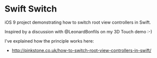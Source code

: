 # Swift Switch
iOS 9 project demonstrating how to switch root view controllers in Swift.

Inspired by a discussion with @LeonardBonfils on my 3D Touch demo :-)

I've explained how the principle works here:
 * http://pinkstone.co.uk/how-to-switch-root-view-controllers-in-swift/
